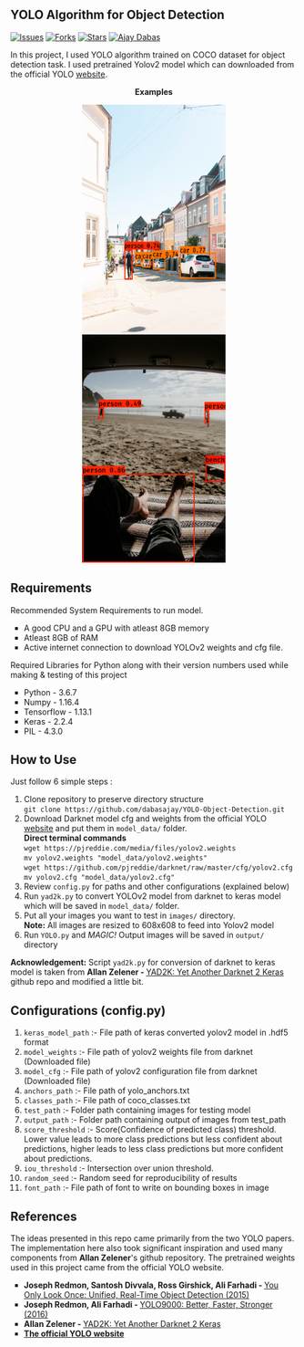 ## YOLO Algorithm for Object Detection

[![Issues](https://img.shields.io/github/issues/dabasajay/YOLO-Object-Detection.svg?color=%231155cc)](https://github.com/dabasajay/YOLO-Object-Detection/issues)
[![Forks](https://img.shields.io/github/forks/dabasajay/YOLO-Object-Detection.svg?color=%231155cc)](https://github.com/dabasajay/YOLO-Object-Detection/network)
[![Stars](https://img.shields.io/github/stars/dabasajay/YOLO-Object-Detection.svg?color=%231155cc)](https://github.com/dabasajay/YOLO-Object-Detection/stargazers)
[![Ajay Dabas](https://img.shields.io/badge/Ajay-Dabas-ff0000.svg)](https://dabasajay.github.io/)

In this project, I used YOLO algorithm trained on COCO dataset for object detection task. I used pretrained Yolov2 model which can downloaded from the official YOLO <a href='https://pjreddie.com/darknet/yolo/'>website</a>.

<p align="center">
  <strong>Examples</strong>
</p>

<p align="center">
  <img src="output/Steffen Muldbjerg.jpg?raw=true" height="400px" width="50%" title="Photo by Steffen Muldbjerg on Unsplash" alt="Photo by Steffen Muldbjerg on Unsplash">
  <img src="output/Alexander McFeron.jpg?raw=true" height="400px" width="50%" title="Photo by Alexander McFeron on Unsplash" alt="Photo by Alexander McFeron on Unsplash">
</p>

## Requirements

Recommended System Requirements to run model.

<ul type="square">
	<li>A good CPU and a GPU with atleast 8GB memory</li>
	<li>Atleast 8GB of RAM</li>
	<li>Active internet connection to download YOLOv2 weights and cfg file.</li>
</ul>

Required Libraries for Python along with their version numbers used while making & testing of this project

<ul type="square">
	<li>Python - 3.6.7</li>
	<li>Numpy - 1.16.4</li>
	<li>Tensorflow - 1.13.1</li>
	<li>Keras - 2.2.4</li>
	<li>PIL - 4.3.0</li>
</ul>

## How to Use

Just follow 6 simple steps :

1. Clone repository to preserve directory structure<br>
`git clone https://github.com/dabasajay/YOLO-Object-Detection.git`
2. Download Darknet model cfg and weights from the official YOLO <a href='https://pjreddie.com/darknet/yolo/'>website</a> and put them in `model_data/` folder.<br>
**Direct terminal commands**<br>
`wget https://pjreddie.com/media/files/yolov2.weights`<br>
`mv yolov2.weights "model_data/yolov2.weights"`<br>
`wget https://github.com/pjreddie/darknet/raw/master/cfg/yolov2.cfg`<br>
`mv yolov2.cfg "model_data/yolov2.cfg"`
3. Review `config.py` for paths and other configurations (explained below)
4. Run `yad2k.py` to convert YOLOv2 model from darknet to keras model which will be saved in `model_data/` folder.
5. Put all your images you want to test in `images/` directory.<br>
**Note:** All images are resized to 608x608 to feed into Yolov2 model
6. Run `YOLO.py` and *MAGIC!* Output images will be saved in `output/` directory

**Acknowledgement:** Script `yad2k.py` for conversion of darknet to keras model is taken from <strong>Allan Zelener - </strong><a href='https://github.com/allanzelener/YAD2K'>YAD2K: Yet Another Darknet 2 Keras</a> github repo and modified a little bit.

## Configurations (config.py)

1. `keras_model_path` :- File path of keras converted yolov2 model in .hdf5 format
2. `model_weights` :- File path of yolov2 weights file from darknet (Downloaded file)
3. `model_cfg` :- File path of yolov2 configuration file from darknet (Downloaded file)
4. `anchors_path` :- File path of yolo_anchors.txt
5. `classes_path` :- File path of coco_classes.txt
6. `test_path` :- Folder path containing images for testing model
7. `output_path` :- Folder path containing output of images from test_path
8. `score_threshold` :- Score(Confidence of predicted class) threshold. Lower value leads to more class predictions but less confident about predictions, higher leads to less class predictions but more confident about predictions.
9. `iou_threshold` :- Intersection over union threshold.
10. `random_seed` :- Random seed for reproducibility of results
11. `font_path` :- File path of font to write on bounding boxes in image

## References

The ideas presented in this repo came primarily from the two YOLO papers. The implementation here also took significant inspiration and used many components from **Allan Zelener**'s github repository. The pretrained weights used in this project came from the official YOLO website.

<ul type='square'>
  <li><strong>Joseph Redmon, Santosh Divvala, Ross Girshick, Ali Farhadi - </strong><a href='https://arxiv.org/abs/1506.02640'>You Only Look Once: Unified, Real-Time Object Detection (2015)</a></li>
  <li><strong>Joseph Redmon, Ali Farhadi - </strong><a href='https://arxiv.org/abs/1612.08242'>YOLO9000: Better, Faster, Stronger (2016)</a></li>
  <li><strong>Allan Zelener - </strong><a href='https://github.com/allanzelener/YAD2K'>YAD2K: Yet Another Darknet 2 Keras</a></li>
  <li><a href='https://pjreddie.com/darknet/yolo/'><strong>The official YOLO website</strong></a></li>
</ul>
